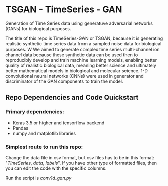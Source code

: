 # TSGAN - TimeSeries - GAN
Generation of Time Series data using generatuve adversarial networks (GANs) for biological purposes.

The title of this repo is TimeSeries-GAN or TSGAN, because it is generating realistic synthetic time series data from a sampled noise data for biological purposes. W
We aimed to generate complex time series multi-channel ion channel data because these synthetic data can be used then to reproducibly develop and train machine learning models, enabling better quality of realistic biological data, meaning better science and ultimately better mathematical models in biological and molecular science.
1-D convolutional neural networks (CNNs) were used in generator and discriminator of the GAN components to train the model. 
## Repo Dependencies and Code Quickstart
### Primary dependencies:
 * Keras 3.5 or higher and tensorflow backend
 * Pandas 
 * numpy and matplotlib libraries

### Simplest route to run this repo:
Change the data file in csv format, but csv files has to be in this format: "*TimeSeries*, *data*, *labels*".
If you have other type of formatted files, then you can edit the code with the specific columns.

Run the script is *conv1d_gan.py*
